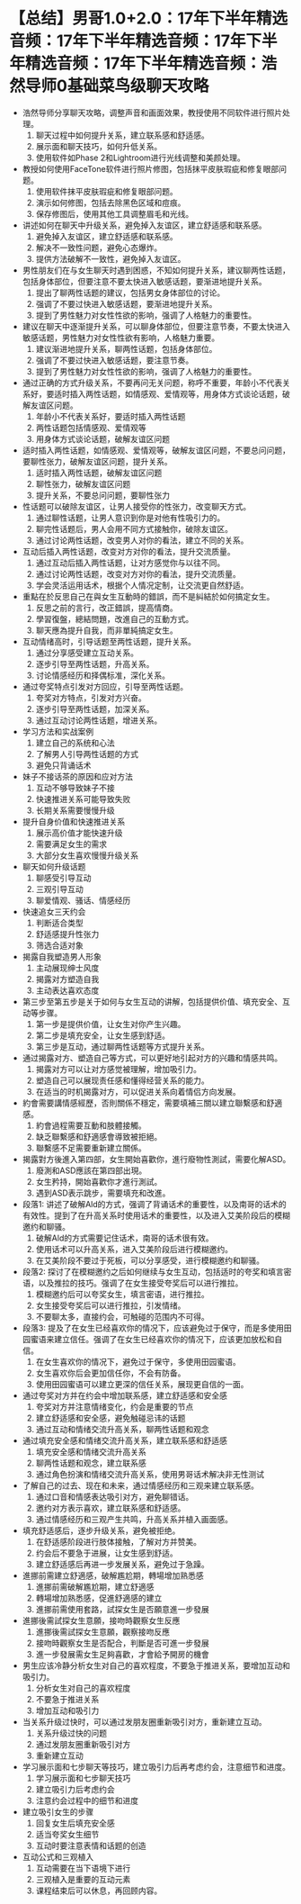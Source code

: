# 【总结】男哥1.0+2.0：17年下半年精选音频：17年下半年精选音频：17年下半年精选音频：17年下半年精选音频：浩然导师0基础菜鸟级聊天攻略

-   浩然导师分享聊天攻略，调整声音和画面效果，教授使用不同软件进行照片处理。
    1.  聊天过程中如何提升关系，建立联系感和舒适感。
    2.  展示面和聊天技巧，如何升低关系。
    3.  使用软件如Phase 2和Lightroom进行光线调整和美颜处理。
-   教授如何使用FaceTone软件进行照片修图，包括抹平皮肤瑕疵和修复眼部问题。
    1.  使用软件抹平皮肤瑕疵和修复眼部问题。
    2.  演示如何修图，包括去除黑色区域和痘痕。
    3.  保存修图后，使用其他工具调整眉毛和光线。
-   讲述如何在聊天中升级关系，避免掉入友谊区，建立舒适感和联系感。
    1.  避免掉入友谊区，建立舒适感和联系感。
    2.  解决不一致性问题，避免心态爆炸。
    3.  提供方法破解不一致性，避免掉入友谊区。
-   男性朋友们在与女生聊天时遇到困惑，不知如何提升关系，建议聊两性话题，包括身体部位，但要注意不要太快进入敏感话题，要渐进地提升关系。
    1.  提出了聊两性话题的建议，包括男女身体部位的讨论。
    2.  强调了不要过快进入敏感话题，要渐进地提升关系。
    3.  提到了男性魅力对女性性欲的影响，强调了人格魅力的重要性。
-   建议在聊天中逐渐提升关系，可以聊身体部位，但要注意节奏，不要太快进入敏感话题，男性魅力对女性性欲有影响，人格魅力重要。
    1.  建议渐进地提升关系，聊两性话题，包括身体部位。
    2.  强调了不要过快进入敏感话题，要注意节奏。
    3.  提到了男性魅力对女性性欲的影响，强调了人格魅力的重要性。
-   通过正确的方式升级关系，不要再问无关问题，称呼不重要，年龄小不代表关系好，要适时插入两性话题，如情感观、爱情观等，用身体方式谈论话题，破解友谊区问题。
    1.  年龄小不代表关系好，要适时插入两性话题
    2.  两性话题包括情感观、爱情观等
    3.  用身体方式谈论话题，破解友谊区问题
-   适时插入两性话题，如情感观、爱情观等，破解友谊区问题，不要总问问题，要聊性张力，破解友谊区问题，提升关系。
    1.  适时插入两性话题，破解友谊区问题
    2.  聊性张力，破解友谊区问题
    3.  提升关系，不要总问问题，要聊性张力
-   性话题可以破除友谊区，让男人接受你的性张力，改变聊天方式。
    1.  通过聊性话题，让男人意识到你是对他有性吸引力的。
    2.  聊完性话题后，男人会用不同方式接触你，破除友谊区。
    3.  通过讨论两性话题，改变男人对你的看法，建立不同的关系。
-   互动后插入两性话题，改变对方对你的看法，提升交流质量。
    1.  通过互动后插入两性话题，让对方感觉你与以往不同。
    2.  通过讨论两性话题，改变对方对你的看法，提升交流质量。
    3.  学会灵活运用话术，根据个人情况定制，让交流更自然舒适。
-   重點在於反思自己在與女生互動時的錯誤，而不是糾結於如何搞定女生。
    1.  反思之前的言行，改正錯誤，提高情商。
    2.  學習復盤，總結問題，改進自己的互動方式。
    3.  聊天應為提升自我，而非單純搞定女生。
-   互动情绪高时，引导话题至两性话题，提升关系。
    1.  通过分享感受建立互动关系。
    2.  逐步引导至两性话题，升高关系。
    3.  讨论情感经历和择偶标准，深化关系。
-   通过夸奖特点引发对方回应，引导至两性话题。
    1.  夸奖对方特点，引发对方兴奋。
    2.  逐步引导至两性话题，加深关系。
    3.  通过互动讨论两性话题，增进关系。
-   学习方法和实战案例
    1.  建立自己的系统和心法
    2.  了解男人引导两性话题的方式
    3.  避免只背诵话术
-   妹子不接话茶的原因和应对方法
    1.  互动不够导致妹子不接
    2.  快速推进关系可能导致失败
    3.  长期关系需要慢慢升级
-   提升自身价值和快速推进关系
    1.  展示高价值才能快速升级
    2.  需要满足女生的需求
    3.  大部分女生喜欢慢慢升级关系
-   聊天如何升级话题
    1.  聊感受引导互动
    2.  三观引导互动
    3.  聊爱情观、骚话、情感经历
-   快速追女三天约会
    1.  判断适合类型
    2.  舒适感提升性张力
    3.  筛选合适对象
-   揭露自我塑造男人形象
    1.  主动展现绅士风度
    2.  揭露对方塑造自我
    3.  主动表达喜欢态度
-   第三步至第五步是关于如何与女生互动的讲解，包括提供价值、填充安全、互动等步骤。
    1.  第一步是提供价值，让女生对你产生兴趣。
    2.  第二步是填充安全，让女生感到舒适。
    3.  第三步是互动，通过聊两性话题等方式提升关系。
-   通过揭露对方、塑造自己等方式，可以更好地引起对方的兴趣和情感共鸣。
    1.  揭露对方可以让对方感觉被理解，增加吸引力。
    2.  塑造自己可以展现责任感和懂得经营关系的能力。
    3.  在适当的时机揭露对方，可以促进关系向着情侣方向发展。
-   約會需要講情感經歷，否則關係不穩定，需要填補三關以建立聯繫感和舒適感。
    1.  約會過程需要互動和肢體接觸。
    2.  缺乏聯繫感和舒適感會導致被拒絕。
    3.  聯繫感不足需要重新建立關係。
-   揭露對方後進入第四部，女生開始喜歡你，進行廢物性測試，需要化解ASD。
    1.  廢測和ASD應該在第四部出現。
    2.  女生矜持，開始喜歡你才進行測試。
    3.  遇到ASD表示跳步，需要填充和改進。
-   段落1: 讲述了破解Ald的方式，强调了背诵话术的重要性，以及南哥的话术的有效性。提到了在升高关系时使用话术的重要性，以及进入艾美阶段后的模糊邀约和聊骚。
    1.  破解Ald的方式需要记住话术，南哥的话术很有效。
    2.  使用话术可以升高关系，进入艾美阶段后进行模糊邀约。
    3.  在艾美阶段不要过于死板，可以分享感受，进行模糊邀约和聊骚。
-   段落2: 探讨了在模糊邀约之后如何继续与女生互动，包括适时的夸奖和填言密语，以及推拉的技巧。强调了在女生接受夸奖后可以进行推拉。
    1.  模糊邀约后可以夸奖女生，填言密语，进行推拉。
    2.  女生接受夸奖后可以进行推拉，引发情绪。
    3.  不要聊太多，直接约会，可触碰的范围内不可得。
-   段落3: 提及了在女生已经喜欢你的情况下，应该避免过于保守，而是多使用田园蜜语来建立信任。强调了在女生已经喜欢你的情况下，应该更加放松和自信。
    1.  在女生喜欢你的情况下，避免过于保守，多使用田园蜜语。
    2.  女生喜欢你后会更加信任你，不会有防备。
    3.  使用田园蜜语可以建立更深的信任关系，展现更自信的一面。
-   通过夸奖对方并在约会中增加联系感，建立舒适感和安全感
    1.  夸奖对方并注意情绪变化，约会是重要的节点
    2.  建立舒适感和安全感，避免触碰忌讳的话题
    3.  通过互动和情绪交流升高关系，聊两性话题和观念
-   通过填充安全感和情绪交流升高关系，建立联系感和舒适感
    1.  填充安全感和情绪交流升高关系
    2.  聊两性话题和观念，建立联系感
    3.  通过角色扮演和情绪交流升高关系，使用男哥话术解决非无性测试
-   了解自己的过去、现在和未来，通过情感经历和三观来建立联系感。
    1.  通过口音和情感表达吸引对方，避免聊错话。
    2.  邀约对方表示喜欢，建立联系感和舒适感。
    3.  通过情感经历和三观产生共鸣，升高关系并植入画面感。
-   填充舒适感后，逐步升级关系，避免被拒绝。
    1.  在舒适感阶段进行肢体接触，了解对方并赞美。
    2.  约会后不要急于进展，让女生感到舒适。
    3.  建立舒适感后再进一步发展关系，避免过于急躁。
-   進挪前需建立舒適感，破解尷尬期，轉場增加熟悉感
    1.  進挪前需破解尷尬期，建立舒適感
    2.  轉場增加熟悉感，促進舒適感的建立
    3.  進挪前需使用套路，試探女生是否願意進一步發展
-   進挪後需試探女生意願，接吻時觀察女生反應
    1.  進挪後需試探女生意願，觀察接吻反應
    2.  接吻時觀察女生是否配合，判斷是否可進一步發展
    3.  進一步發展需女生足夠喜歡，才會給予開房的機會
-   男生应该冷静分析女生对自己的喜欢程度，不要急于推进关系，要增加互动和吸引力。
    1.  分析女生对自己的喜欢程度
    2.  不要急于推进关系
    3.  增加互动和吸引力
-   当关系升级过快时，可以通过发朋友圈重新吸引对方，重新建立互动。
    1.  关系升级过快的问题
    2.  通过发朋友圈重新吸引对方
    3.  重新建立互动
-   学习展示面和七步聊天等技巧，建立吸引力后再考虑约会，注意细节和进度。
    1.  学习展示面和七步聊天技巧
    2.  建立吸引力后考虑约会
    3.  注意约会过程中的细节和进度
-   建立吸引女生的步骤
    1.  回复女生后填充安全感
    2.  适当夸奖女生细节
    3.  互动时要注意表情和话题的创造
-   互动公式和三观植入
    1.  互动需要在当下语境下进行
    2.  三观植入是重要的互动元素
    3.  课程结束后可以休息，再回顾内容。